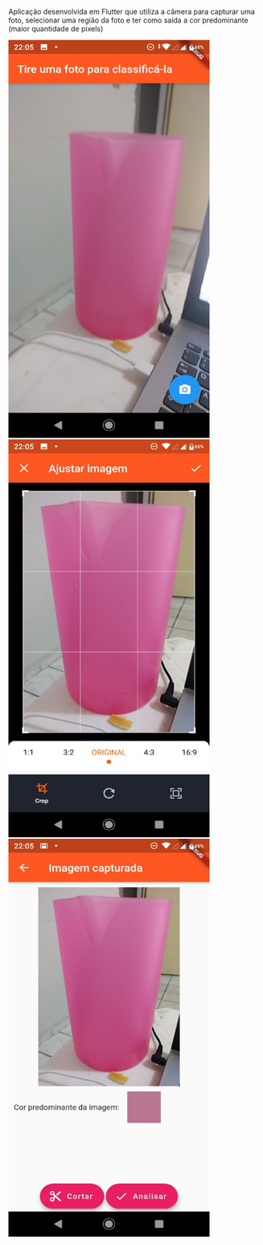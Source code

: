 Aplicação desenvolvida em Flutter que utiliza a câmera para capturar uma foto, selecionar uma região da foto e ter como saída a cor predominante (maior quantidade de pixels)

<img src="https://github.com/thiagomotax/img-class-flutter/blob/master/img1.jpeg" width="400" height="790">
<img src="https://github.com/thiagomotax/img-class-flutter/blob/master/img2.jpeg" width="400" height="790">
<img src="https://github.com/thiagomotax/img-class-flutter/blob/master/img3.jpeg" width="400" height="790">
